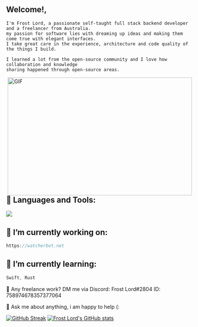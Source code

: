 ## Welcome!,
```
I'm Frost Lord, a passionate self-taught full stack backend developer and a freelancer from Australia.
my passion for software lies with dreaming up ideas and making them come true with elegant interfaces.
I take great care in the experience, architecture and code quality of the things I build.

I learned a lot from the open-source community and I love how collaboration and knowledge 
sharing happened through open-source areas.
```
<img align="right" alt="GIF" src="https://github.com/abhisheknaiidu/abhisheknaiidu/raw/master/code.gif?raw=true" width="500" height="320" style="max-width: 100%;">

## 🧰 Languages and Tools:
<p align="left">
    <img src="https://skillicons.dev/icons?i=git,java,kotlin,nextjs,react,redis,tailwind,py,pug,raspberrypi,swift,vercel,tensorflow,ts,workers,vue,prisma,postgres,ps,mysql,html,css,grafana,express,dotnet,docker,discord,deno,cloudflare,bash,arduino,mongodb,nginx,nodejs,js&perline=6" />
</p>


## 🔭 I’m currently working on:
```js
https://watcherbot.net
```
## 🌱 I’m currently learning:
```js
Swift, Rust
```
💼 Any freelance work? DM me via Discord: Frost Lord#2804 ID: 758974678357377064

💬 Ask me about anything, i am happy to help (:


[![GitHub Streak](https://github-readme-streak-stats.herokuapp.com/?user=Frost-Lord)](https://git.io/streak-stats)
[![Frost Lord's GitHub stats](https://github-readme-stats.vercel.app/api?username=Frost-Lord)](https://git.io/streak-stats)

